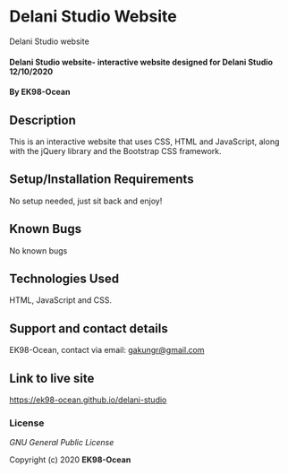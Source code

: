 # Delani Studio Website
Delani Studio website

#### Delani Studio website- interactive website designed for Delani Studio 12/10/2020

#### By **EK98-Ocean**

## Description
This is an interactive website that uses CSS, HTML and JavaScript, along with the jQuery library and the Bootstrap CSS framework. 

## Setup/Installation Requirements
No setup needed, just sit back and enjoy!

## Known Bugs
No known bugs

## Technologies Used
HTML, JavaScript and CSS.

## Support and contact details
EK98-Ocean, contact via email: gakungr@gmail.com

## Link to live site
https://ek98-ocean.github.io/delani-studio

### License
*GNU General Public License*


Copyright (c) 2020 **EK98-Ocean**